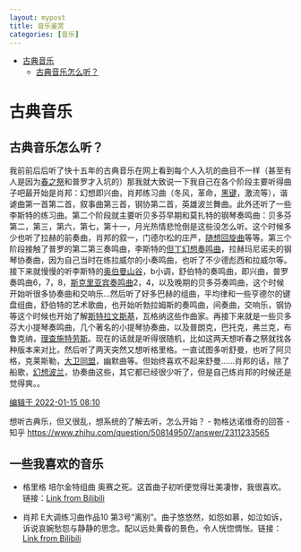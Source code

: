 ```yaml
---
layout: mypost
title: 音乐鉴赏
categories: [音乐]
---
```


- [古典音乐](#古典音乐)
  - [古典音乐怎么听？](#古典音乐怎么听)

# 古典音乐

## 古典音乐怎么听？

我前前后后听了快十五年的古典音乐在网上看到每个人入坑的曲目不一样（甚至有人是因为[春之祭](https://www.zhihu.com/search?q=春之祭&search_source=Entity&hybrid_search_source=Entity&hybrid_search_extra={"sourceType"%3A"answer"%2C"sourceId"%3A"2311233565"})和普罗才入坑的）那我就大致说一下我自己在各个阶段主要听得曲子吧最开始是肖邦：幻想即兴曲，肖邦练习曲（冬风，革命，[黑键](https://www.zhihu.com/search?q=黑键&search_source=Entity&hybrid_search_source=Entity&hybrid_search_extra={"sourceType"%3A"answer"%2C"sourceId"%3A"2311233565"})，激流等），谐谑曲第一首第二首，叙事曲第三首，钢协第二首，英雄波兰舞曲。此外还听了一些李斯特的练习曲。第二个阶段就主要听贝多芬早期和莫扎特的钢琴奏鸣曲：贝多芬第二，第三，第六，第七，第十一，月光热情悲怆倒是这些没怎么听。这个时候多少也听了拉赫的前奏曲，肖邦的叙一，门德尔松的庄严，[随想回旋曲](https://www.zhihu.com/search?q=随想回旋曲&search_source=Entity&hybrid_search_source=Entity&hybrid_search_extra={"sourceType"%3A"answer"%2C"sourceId"%3A"2311233565"})等等。第三个阶段接触了普罗的第二第三奏鸣曲，李斯特的[但丁幻想奏鸣曲](https://www.zhihu.com/search?q=但丁幻想奏鸣曲&search_source=Entity&hybrid_search_source=Entity&hybrid_search_extra={"sourceType"%3A"answer"%2C"sourceId"%3A"2311233565"})，拉赫玛尼诺夫的钢琴协奏曲，因为自己当时在练拉威尔的小奏鸣曲，也听了不少德彪西和拉威尔等。接下来就慢慢的听李斯特的[奥伯曼山谷](https://www.zhihu.com/search?q=奥伯曼山谷&search_source=Entity&hybrid_search_source=Entity&hybrid_search_extra={"sourceType"%3A"answer"%2C"sourceId"%3A"2311233565"})，b小调，舒伯特的奏鸣曲，即兴曲，普罗奏鸣曲6，7，8，[斯克里亚宾奏鸣曲](https://www.zhihu.com/search?q=斯克里亚宾奏鸣曲&search_source=Entity&hybrid_search_source=Entity&hybrid_search_extra={"sourceType"%3A"answer"%2C"sourceId"%3A"2311233565"})2，4，以及晚期的贝多芬奏鸣曲，这个时候开始听很多协奏曲和交响乐...然后听了好多巴赫的组曲，平均律和一些亨德尔的键盘组曲，舒伯特的艺术歌曲，也开始听勃拉姆斯的奏鸣曲，间奏曲，交响乐，钢协等这个时候也开始了解[斯特拉文斯基](https://www.zhihu.com/search?q=斯特拉文斯基&search_source=Entity&hybrid_search_source=Entity&hybrid_search_extra={"sourceType"%3A"answer"%2C"sourceId"%3A"2311233565"})，瓦格纳这些作曲家。再接下来就是一些贝多芬大小提琴奏鸣曲，几个著名的小提琴协奏曲，以及普朗克，巴托克，弗兰克，布鲁克纳，[理查施特劳斯](https://www.zhihu.com/search?q=理查施特劳斯&search_source=Entity&hybrid_search_source=Entity&hybrid_search_extra={"sourceType"%3A"answer"%2C"sourceId"%3A"2311233565"})。现在的话就是听得很随机，比如这两天想听春之祭就找各种版本来对比，然后听了两天突然又想听格里格。一直试图多听舒曼，也听了阿贝格，克莱斯勒，[大卫同盟](https://www.zhihu.com/search?q=大卫同盟&search_source=Entity&hybrid_search_source=Entity&hybrid_search_extra={"sourceType"%3A"answer"%2C"sourceId"%3A"2311233565"})，幽默曲等。但始终喜欢不起来舒曼......肖邦的话，除了船歌，[幻想波兰](https://www.zhihu.com/search?q=幻想波兰&search_source=Entity&hybrid_search_source=Entity&hybrid_search_extra={"sourceType"%3A"answer"%2C"sourceId"%3A"2311233565"})，协奏曲这些，其它都已经很少听了，但是自己练肖邦的时候还是觉得爽。。

[编辑于 2022-01-15 08:10](https://www.zhihu.com/question/508149507/answer/2311233565)

想听古典乐，但又很乱，想系统的了解去听，怎么开始？ - 勃格达诺维奇的回答 - 知乎 https://www.zhihu.com/question/508149507/answer/2311233565

## 一些我喜欢的音乐

- 格里格 培尔金特组曲 奥赛之死。这首曲子初听便觉得壮美凄惨，我很喜欢。链接：[Link from Bilibili](https://www.bilibili.com/video/BV1ux411c7Vj/?p=5&spm_id_from=pageDriver&vd_source=32de3a3f3cfe88f48294fb0d12d5c921)

- 肖邦 E大调练习曲作品10 第3号“离别”。曲子悠悠然，如怨如慕，如泣如诉，诉说哀婉愁怨与静静的思念。配以远处黄昏的景色，令人恍惚惆怅。链接：[Link from Bilibili](https://www.bilibili.com/video/BV1ux411c7Vj/?p=10&spm_id_from=pageDriver&vd_source=32de3a3f3cfe88f48294fb0d12d5c921)
